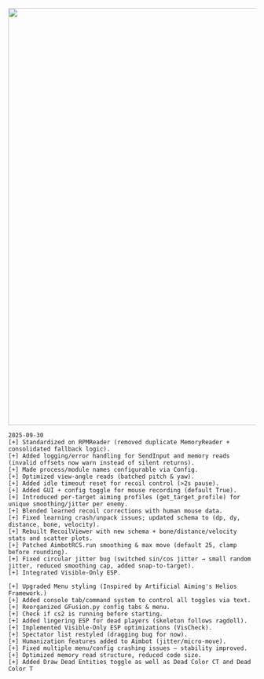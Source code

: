 <div style="display:flex; gap:250px;">
  <img src="https://github.com/user-attachments/assets/26e1cd67-c1d9-4c3a-8c1a-97f980a3164b" width="850">
  <img src="https://github.com/user-attachments/assets/c5287c42-4d42-497f-8add-707a9b0a9bd7" width="400">
  <img src="https://github.com/user-attachments/assets/5422206b-5e99-4497-8284-06e0964a9578" width="400">
  <img src="https://github.com/user-attachments/assets/620b5cc3-7fec-4b8b-b059-0c7dc340b583" width="300">
  <img src="https://github.com/user-attachments/assets/50c77cf5-43c9-4b74-9b13-95f07ab8dc59" width="300">
  <img src="https://github.com/user-attachments/assets/1dc3afb2-6134-4f37-bc8b-2b41de7f6844" width="300">
  <img src="https://github.com/user-attachments/assets/ccf09df8-0b85-46f3-bdc9-d33a1461ebac" width="300">
</div>


```
2025-09-30
[+] Standardized on RPMReader (removed duplicate MemoryReader + consolidated fallback logic).
[+] Added logging/error handling for SendInput and memory reads (invalid offsets now warn instead of silent returns).
[+] Made process/module names configurable via Config.
[+] Optimized view-angle reads (batched pitch & yaw).
[+] Added idle timeout reset for recoil control (>2s pause).
[+] Added GUI + config toggle for mouse recording (default True).
[+] Introduced per-target aiming profiles (get_target_profile) for unique smoothing/jitter per enemy.
[+] Blended learned recoil corrections with human mouse data.
[+] Fixed learning crash/unpack issues; updated schema to (dp, dy, distance, bone, velocity).
[+] Rebuilt RecoilViewer with new schema + bone/distance/velocity stats and scatter plots.
[+] Patched AimbotRCS.run smoothing & max move (default 25, clamp before rounding).
[+] Fixed circular jitter bug (switched sin/cos jitter → small random jitter, reduced smoothing cap, added snap-to-target).
[+] Integrated Visible-Only ESP.

[+] Upgraded Menu styling (Inspired by Artificial Aiming's Helios Framework.)
[+] Added console tab/command system to control all toggles via text.
[+] Reorganized GFusion.py config tabs & menu.
[+] Check if cs2 is running before starting.
[+] Added lingering ESP for dead players (skeleton follows ragdoll).
[+] Implemented Visible-Only ESP optimizations (VisCheck).
[+] Spectator list restyled (dragging bug for now).
[+] Humanization features added to Aimbot (jitter/micro-move).
[+] Fixed multiple menu/config crashing issues — stability improved.
[+] Optimized memory read structure, reduced code size.
[+] Added Draw Dead Entities toggle as well as Dead Color CT and Dead Color T
```
